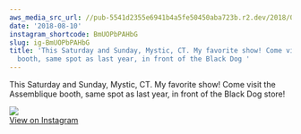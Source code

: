 ```yaml
---
aws_media_src_url: //pub-5541d2355e6941b4a5fe50450aba723b.r2.dev/2018/08/2018-08-10_22-58-28_UTC.jpg
date: '2018-08-10'
instagram_shortcode: BmUOPbPAHbG
slug: ig-BmUOPbPAHbG
title: 'This Saturday and Sunday, Mystic, CT. My favorite show! Come visit the Assemblique
  booth, same spot as last year, in front of the Black Dog '
---
```


This Saturday and Sunday, Mystic, CT. My favorite show! Come visit the Assemblique booth, same spot as last year, in front of the Black Dog store! 

![](//pub-5541d2355e6941b4a5fe50450aba723b.r2.dev/2018/08/2018-08-10_22-58-28_UTC.jpg)   
[View on Instagram](https://www.instagram.com/p/BmUOPbPAHbG/)